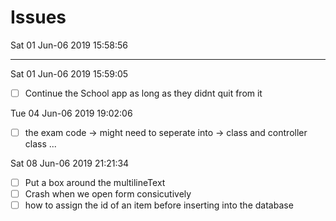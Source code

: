 # Issues 
Sat 01 Jun-06 2019 15:58:56

---

Sat 01 Jun-06 2019 15:59:05
* [ ] Continue the School app as long as they didnt quit from it 

Tue 04 Jun-06 2019 19:02:06
* [ ] the exam code -> might need to seperate into -> class and controller class ... 

Sat 08 Jun-06 2019 21:21:34
* [ ] Put a box around the multilineText
* [ ] Crash when we open form consicutively
* [ ] how to assign the id of an item before inserting into the database